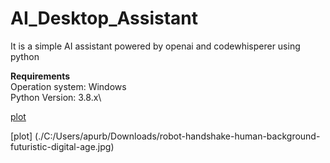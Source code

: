 # AI_Desktop_Assistant
It is a simple AI assistant powered by openai and codewhisperer using python

**Requirements**\
Operation system: Windows\
Python Version: 3.8.x\

[//]: # (This may be the most platform independent comment)
[plot](./directory_1/directory_2/.../directory_n/plot.png)

[plot] (./C:/Users/apurb/Downloads/robot-handshake-human-background-futuristic-digital-age.jpg)

